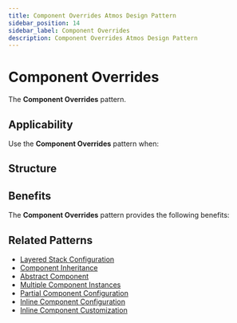 ```yaml
---
title: Component Overrides Atmos Design Pattern
sidebar_position: 14
sidebar_label: Component Overrides
description: Component Overrides Atmos Design Pattern
---
```


# Component Overrides

The **Component Overrides** pattern.

## Applicability

Use the **Component Overrides** pattern when:

## Structure

## Benefits

The **Component Overrides** pattern provides the following benefits:

## Related Patterns

- [Layered Stack Configuration](/design-patterns/layered-stack-configuration)
- [Component Inheritance](/design-patterns/component-inheritance)
- [Abstract Component](/design-patterns/abstract-component)
- [Multiple Component Instances](/design-patterns/multiple-component-instances)
- [Partial Component Configuration](/design-patterns/partial-component-configuration)
- [Inline Component Configuration](/design-patterns/inline-component-configuration)
- [Inline Component Customization](/design-patterns/inline-component-customization)
